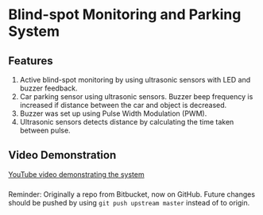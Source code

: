 # Blind-spot Monitoring and Parking System

## Features
1. Active blind-spot monitoring by using ultrasonic sensors with LED and buzzer feedback. 
2. Car parking sensor using ultrasonic sensors. Buzzer beep frequency is increased if distance between the car and object is decreased. 
3. Buzzer was set up using Pulse Width Modulation (PWM).
4. Ultrasonic sensors detects distance by calculating the time taken between pulse. 

## Video Demonstration
[YouTube video demonstrating the system](https://www.youtube.com/watch?v=CBZHZsfnGhI&t=24s)

###
Reminder: Originally a repo from Bitbucket, now on GitHub. Future changes should be pushed by using `git push upstream master` instead of to origin.
